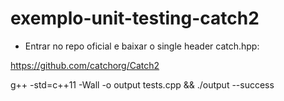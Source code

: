 # exemplo-unit-testing-catch2

- Entrar no repo oficial e baixar o single header catch.hpp:

https://github.com/catchorg/Catch2

g++ -std=c++11 -Wall -o output tests.cpp && ./output --success
